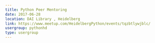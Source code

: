 ```yaml
---
title: Python Peer Mentoring
date: 2017-06-28
location: DAI Library , Heidelberg
link: https://www.meetup.com/HeidelbergPython/events/tqzbtlywjblc/
usergroup: pythonhd
type: usergroup
---
```

